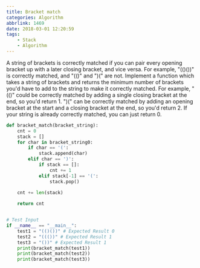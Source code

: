 ```yaml
---
title: Bracket match
categories: Algorithm
abbrlink: 1469
date: 2018-03-01 12:20:59
tags:
    - Stack
    - Algorithm
---
```

A string of brackets is correctly matched if you can pair every opening bracket up with a later closing bracket, and vice versa. For example, "(()())" is correctly matched, and "(()" and ")(" are not. Implement a function which takes a string of brackets and returns the minimum number of brackets you'd have to add to the string to make it correctly matched. For example, "(()" could be correctly matched by adding a single closing bracket at the end, so you'd return 1. ")(" can be correctly matched by adding an opening bracket at the start and a closing bracket at the end, so you'd return 2. If your string is already correctly matched, you can just return 0.

```python
def bracket_match(bracket_string):
    cnt = 0
    stack = []
    for char in bracket_string0:
        if char == '(':
            stack.append(char)
        elif char == ')':
            if stack == []:
                cnt += 1
            elif stack[-1] == '(':
                stack.pop()
    
    cnt += len(stack)

    return cnt


# Test Input
if __name__ == "__main__":
    test1 = "(()())" # Expected Result 0
    test2 = "((())" # Expected Result 1
    test3 = "())" # Expected Result 1
    print(bracket_match(test1))
    print(bracket_match(test2))
    print(bracket_match(test3))

```
